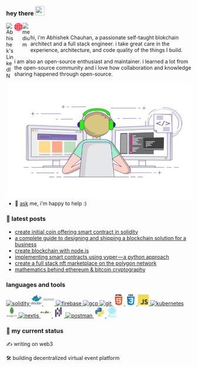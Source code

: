 ### hey there <img src="https://media.giphy.com/media/hvRJCLFzcasrR4ia7z/giphy.gif" width="25px" height="25px">
<a href="https://www.linkedin.com/in/ac12644/">
  <img align="left" alt="Abhishek's LinkedIN" width="22px" src="https://raw.githubusercontent.com/peterthehan/peterthehan/master/assets/linkedin.svg" />
</a>
<a href="https://ac12644.github.io/bio/">
  <img align="left" alt="portfolio" width="22px" src="https://github.com/ac12644/ac12644/blob/625022d4d792964adde3bf3cc531501fb8de5cbb/icons/world.png" />
</a>
<a href="https://abhishek-chauhan.medium.com/">
  <img align="left" alt="medium" width="22px" src="https://cdn-icons-png.flaticon.com/512/2111/2111505.png" />
</a>

<br/>

hi, i'm Abhishek Chauhan, a passionate self-taught blokchain architect and a full stack engineer. i take great care in the experience, architecture, and code quality of the things I build.

i am also an open-source enthusiast and maintainer. i learned a lot from the open-source community and i love how collaboration and knowledge sharing happened through open-source.
 
 <img align="right" alt="GIF" src="https://github.com/ac12644/ac12644/blob/main/icons/coding.gif" width="500" height="320" />
 
- 💬 [ask](mailto:abhishekchauhan150@gmail.com) me, i'm happy to help :)

### 📝 latest posts
- [create initial coin offering smart contract in solidity](https://betterprogramming.pub/create-your-initial-coin-offering-ico-contract-in-ethereum-5a94ec3e2337)
- [a complete guide to designing and shipping a blockchain solution for a business](https://betterprogramming.pub/how-to-design-a-real-world-blockchain-solution-91463b8e31a6)
- [create blockchain with node.js](https://betterprogramming.pub/create-blockchain-with-node-js-e65dfc40479e/)
- [implementing smart contracts using vyper — a python approach](https://betterprogramming.pub/implementing-smart-contracts-using-vyper-a-pythonapproach-95f9299e64d8)
- [create a full stack nft marketplace on the polygon network](https://betterprogramming.pub/create-a-full-stack-nft-marketplace-on-the-polygonnetwork-20176b3a9e33)
- [mathematics behind ethereum & bitcoin cryptography](https://betterprogramming.pub/understanding-ethereum-cryptography-3ef7429eddce)

### languages and tools
<p align="left"> <a href="https://docs.soliditylang.org/en/v0.8.13/" target="_blank" rel="noreferrer"> <img src="https://docs.soliditylang.org/en/v0.8.13/_static/logo.svg" alt="solidity" width="30" height="30"/> </a> <a href="https://www.docker.com/" target="_blank" rel="noreferrer"> <img src="https://raw.githubusercontent.com/devicons/devicon/master/icons/docker/docker-original-wordmark.svg" alt="docker" width="30" height="30"/> </a> <a href="https://expressjs.com" target="_blank" rel="noreferrer"> <img src="https://raw.githubusercontent.com/devicons/devicon/master/icons/express/express-original-wordmark.svg" alt="express" width="30" height="30"/> </a> <a href="https://firebase.google.com/" target="_blank" rel="noreferrer"> <img src="https://www.vectorlogo.zone/logos/firebase/firebase-icon.svg" alt="firebase" width="30" height="30"/> </a> <a href="https://cloud.google.com" target="_blank" rel="noreferrer"> <img src="https://www.vectorlogo.zone/logos/google_cloud/google_cloud-icon.svg" alt="gcp" width="30" height="30"/> </a> <a href="https://git-scm.com/" target="_blank" rel="noreferrer"> <img src="https://www.vectorlogo.zone/logos/git-scm/git-scm-icon.svg" alt="git" width="30" height="30"/> </a> <a href="https://www.w3.org/html/" target="_blank" rel="noreferrer"> <img src="https://raw.githubusercontent.com/devicons/devicon/master/icons/html5/html5-original-wordmark.svg" alt="html5" width="30" height="30"/> </a> <a href="https://www.w3schools.com/css/" target="_blank" rel="noreferrer"> <img src="https://raw.githubusercontent.com/devicons/devicon/master/icons/css3/css3-original-wordmark.svg" alt="css3" width="30" height="30"/> </a> <a href="https://developer.mozilla.org/en-US/docs/Web/JavaScript" target="_blank" rel="noreferrer"> <img src="https://raw.githubusercontent.com/devicons/devicon/master/icons/javascript/javascript-original.svg" alt="javascript" width="30" height="30"/> </a> <a href="https://kubernetes.io" target="_blank" rel="noreferrer"> <img src="https://www.vectorlogo.zone/logos/kubernetes/kubernetes-icon.svg" alt="kubernetes" width="30" height="30"/> </a> <a href="https://www.mongodb.com/" target="_blank" rel="noreferrer"> <img src="https://raw.githubusercontent.com/devicons/devicon/master/icons/mongodb/mongodb-original-wordmark.svg" alt="mongodb" width="30" height="30"/> </a> <a href="https://nextjs.org/" target="_blank" rel="noreferrer"> <img src="https://cdn.worldvectorlogo.com/logos/nextjs-2.svg" alt="nextjs" width="30" height="30"/> </a> <a href="https://nodejs.org" target="_blank" rel="noreferrer"> <img src="https://raw.githubusercontent.com/devicons/devicon/master/icons/nodejs/nodejs-original-wordmark.svg" alt="nodejs" width="30" height="30"/> </a> <a href="https://pandas.pydata.org/" target="_blank" rel="noreferrer"> <img src="https://raw.githubusercontent.com/devicons/devicon/2ae2a900d2f041da66e950e4d48052658d850630/icons/pandas/pandas-original.svg" alt="pandas" width="30" height="30"/> </a> <a href="https://postman.com" target="_blank" rel="noreferrer"> <img src="https://www.vectorlogo.zone/logos/getpostman/getpostman-icon.svg" alt="postman" width="30" height="30"/> </a> <a href="https://www.python.org" target="_blank" rel="noreferrer"> <img src="https://raw.githubusercontent.com/devicons/devicon/master/icons/python/python-original.svg" alt="python" width="30" height="30"/> </a> <a href="https://reactjs.org/" target="_blank" rel="noreferrer"> <img src="https://raw.githubusercontent.com/devicons/devicon/master/icons/react/react-original-wordmark.svg" alt="react" width="30" height="30"/> </a> </p>

<!-- GITHUB STATS -->
<!-- ![GitHub stats](https://github-readme-stats.vercel.app/api?username=ac12644&theme=default&show_icons=true) -->

<!-- CURRENT-STATS:START -->
### 🚧 my current status
✍️   writing on web3

🛠️  building decentralized virtual event platform                 
    
<!-- CURRENT-STATS:END -->

<br />



